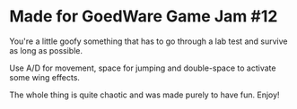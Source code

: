 # Made for GoedWare Game Jam #12

You're a little goofy something that has to go through a lab test and survive as long as possible.

Use A/D for movement, space for jumping and double-space to activate some wing effects.

The whole thing is quite chaotic and was made purely to have  fun. Enjoy!
